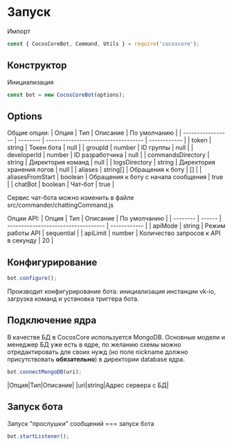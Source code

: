 # Запуск

Импорт

```js
const { CocosCoreBot, Command, Utils } = require('cocoscore');
```

## Конструктор

Инициализация

```js
const bot = new CocosCoreBot(options);
```

## Options

Общие опции:
| Опция             | Тип      | Описание                            | По умолчанию |
| ----------------- | -------- | ----------------------------------- | ------------ |
| token             | string   | Токен бота                          | null         |
| groupId           | number   | ID группы                           | null         |
| developerId       | number   | ID разработчика                     | null         |
| commandsDirectory | string   | Директория команд                   | null         |
| logsDirectory     | string   | Директория хранения логов           | null         |
| aliases           | string[] | Обращения к боту                    | []           |
| aliasesFromStart  | boolean  | Обращения к боту с начала сообщения | true         |
| chatBot           | boolean  | Чат-бот                             | true         |

Сервис чат-бота можно изменить в файле src/commander/chattingCommand.js

Опции API:
| Опция    | Тип    | Описание                            | По умолчанию |
| -------- | ------ | ----------------------------------- | ------------ |
| apiMode  | string | Режим работы API                    | sequential   |
| apiLimit | number | Количество запросов к API в секунду | 20           |

## Конфигурирование

```js
bot.configure();
```

Производит конфигурирование бота: инициализация инстанции vk-io, загрузка команд и установка триггера бота.

## Подключение ядра

В качестве БД в CocosCore используется MongoDB.
Основные модели и менеджер БД уже есть в ядре, по желанию схемы можно отредактировать для своих нужд (но поле nickname должно присутствовать **обязательно**) в директории database ядра.

```js
bot.connectMongoDB(uri);
```

|Опция|Тип|Описание|
|uri|string|Адрес сервера с БД|

## Запуск бота

Запуск "прослушки" сообщений === запуск бота

```js
bot.startListener();
```
